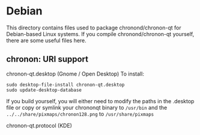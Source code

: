
Debian
====================
This directory contains files used to package chronond/chronon-qt
for Debian-based Linux systems. If you compile chronond/chronon-qt yourself, there are some useful files here.

## chronon: URI support ##


chronon-qt.desktop  (Gnome / Open Desktop)
To install:

	sudo desktop-file-install chronon-qt.desktop
	sudo update-desktop-database

If you build yourself, you will either need to modify the paths in
the .desktop file or copy or symlink your chrononqt binary to `/usr/bin`
and the `../../share/pixmaps/chronon128.png` to `/usr/share/pixmaps`

chronon-qt.protocol (KDE)

